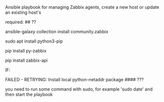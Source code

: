 
Ansible playbook for managing Zabbix agents, create a new host or update an existing host's


required:  ## ??

ansible-galaxy collection install community.zabbix

sudo apt install python3-pip

pip install py-zabbix

pip install zabbix-api


IF:

FAILED - RETRYING: Install local python-netaddr package   #### ???

you need to run some command with sudo, for example 'sudo date' and then start the playbook